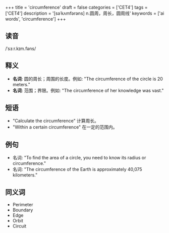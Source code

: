 +++
title = 'circumference'
draft = false
categories = ['CET4']
tags = ['CET4']
description = '[səˈkʌmfərəns] n.圆周，周长，圆周线'
keywords = ['ai words', 'circumference']
+++

## 读音
/ˈsɜːr.kɪm.fəns/

## 释义
- **名词**: 圆的周长；周围的长度。例如: "The circumference of the circle is 20 meters."
- **名词**: 范围；界限。例如: "The circumference of her knowledge was vast."

## 短语
- "Calculate the circumference" 计算周长。
- "Within a certain circumference" 在一定的范围内。

## 例句
- 名词: "To find the area of a circle, you need to know its radius or circumference."
- 名词: "The circumference of the Earth is approximately 40,075 kilometers."

## 同义词
- Perimeter
- Boundary
- Edge
- Orbit
- Circuit
